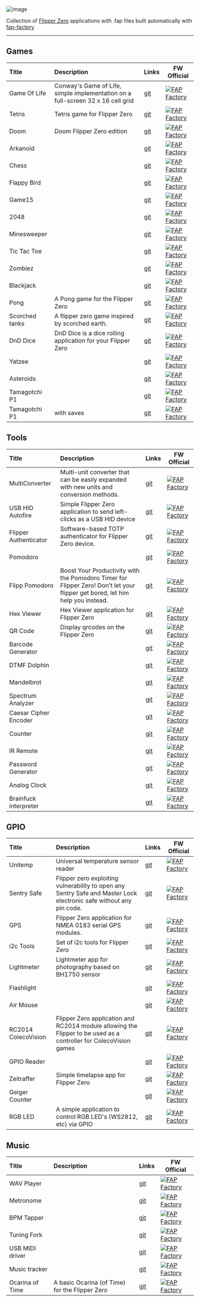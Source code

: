 ![image](https://user-images.githubusercontent.com/29231088/213442343-c64a28d1-1058-4b11-9b11-28856bcc7a5a.png)

Collection of [Flipper Zero](https://github.com/flipperdevices/flipperzero-firmware) applications with .fap files built automatically with [fap-factory](https://fap.playmean.xyz)

---

## Games

| **Title** | **Description** | **Links** | **FW Official** |
| :- | :- | :- | - |
| Game Of Life | Conway's Game of Life, simple implementation on a full-screen 32 x 16 cell grid | [git](https://github.com/theisolinearchip/flipperzero_stuff/tree/main/applications/game_of_life) | [![FAP Factory](https://fap.playmean.xyz/api/v1/theisolinearchip/flipperzero_stuff/badge?root=applications%2Fgame_of_life)](https://fap.playmean.xyz/theisolinearchip/flipperzero_stuff?root=applications/game_of_life) |
| Tetris | Tetris game for Flipper Zero | [git](https://github.com/ahumeniy/flipperzero_tetris_game) | [![FAP Factory](https://fap.playmean.xyz/api/v1/ahumeniy/flipperzero_tetris_game/badge)](https://fap.playmean.xyz/ahumeniy/flipperzero_tetris_game) |
| Doom | Doom Flipper Zero edition | [git](https://github.com/ahumeniy/doom-flipper-zero) | [![FAP Factory](https://fap.playmean.xyz/api/v1/ahumeniy/doom-flipper-zero/badge)](https://fap.playmean.xyz/ahumeniy/doom-flipper-zero) |
| Arkanoid |  | [git](https://github.com/kyhwana/latest_flipper_zero_apps/tree/main/source/arkanoid) | [![FAP Factory](https://fap.playmean.xyz/api/v1/kyhwana/latest_flipper_zero_apps/badge?root=source%2Farkanoid)](https://fap.playmean.xyz/kyhwana/latest_flipper_zero_apps?root=source/arkanoid) |
| Chess |  | [git](https://github.com/kyhwana/latest_flipper_zero_apps/tree/main/source/chess) | [![FAP Factory](https://fap.playmean.xyz/api/v1/kyhwana/latest_flipper_zero_apps/badge?root=source%2Fchess)](https://fap.playmean.xyz/kyhwana/latest_flipper_zero_apps?root=source/chess) |
| Flappy Bird |  | [git](https://github.com/kyhwana/latest_flipper_zero_apps/tree/main/source/flappy_bird) | [![FAP Factory](https://fap.playmean.xyz/api/v1/kyhwana/latest_flipper_zero_apps/badge?root=source%2Fflappy_bird)](https://fap.playmean.xyz/kyhwana/latest_flipper_zero_apps?root=source/flappy_bird) |
| Game15 |  | [git](https://github.com/x27/flipperzero-game15) | [![FAP Factory](https://fap.playmean.xyz/api/v1/x27/flipperzero-game15/badge?nowerr=1)](https://fap.playmean.xyz/x27/flipperzero-game15?nowerr=1) |
| 2048 |  | [git](https://github.com/eugene-kirzhanov/flipper-zero-2048-game) | [![FAP Factory](https://fap.playmean.xyz/api/v1/eugene-kirzhanov/flipper-zero-2048-game/badge)](https://fap.playmean.xyz/eugene-kirzhanov/flipper-zero-2048-game) |
| Minesweeper |  | [git](https://github.com/panki27/minesweeper) | [![FAP Factory](https://fap.playmean.xyz/api/v1/panki27/minesweeper/badge)](https://fap.playmean.xyz/panki27/minesweeper) |
| Tic Tac Toe |  | [git](https://github.com/kyhwana/latest_flipper_zero_apps/tree/main/source/tictactoe_game) | [![FAP Factory](https://fap.playmean.xyz/api/v1/kyhwana/latest_flipper_zero_apps/badge?root=source%2Ftictactoe_game)](https://fap.playmean.xyz/kyhwana/latest_flipper_zero_apps?root=source/tictactoe_game) |
| Zombiez |  | [git](https://github.com/kyhwana/latest_flipper_zero_apps/tree/main/source/zombiez) | [![FAP Factory](https://fap.playmean.xyz/api/v1/kyhwana/latest_flipper_zero_apps/badge?root=source%2Fzombiez)](https://fap.playmean.xyz/kyhwana/latest_flipper_zero_apps?root=source/zombiez) |
| Blackjack |  | [git](https://github.com/kyhwana/latest_flipper_zero_apps/tree/main/source/blackjack) | [![FAP Factory](https://fap.playmean.xyz/api/v1/kyhwana/latest_flipper_zero_apps/badge?root=source%2Fblackjack)](https://fap.playmean.xyz/kyhwana/latest_flipper_zero_apps?root=source/blackjack) |
| Pong | A Pong game for the Flipper Zero | [git](https://github.com/nmrr/flipperzero-pong/tree/main/flipper_pong) | [![FAP Factory](https://fap.playmean.xyz/api/v1/nmrr/flipperzero-pong/badge?root=flipper_pong)](https://fap.playmean.xyz/nmrr/flipperzero-pong?root=flipper_pong) |
| Scorched tanks | A flipper zero game inspired by scorched earth. | [git](https://github.com/jasniec/flipper-scorched-tanks-game) | [![FAP Factory](https://fap.playmean.xyz/api/v1/jasniec/flipper-scorched-tanks-game/badge?nowerr=1)](https://fap.playmean.xyz/jasniec/flipper-scorched-tanks-game?nowerr=1) |
| DnD Dice | DnD Dice is a dice rolling application for your Flipper Zero | [git](https://github.com/Ka3u6y6a/flipper-zero-dice) | [![FAP Factory](https://fap.playmean.xyz/api/v1/Ka3u6y6a/flipper-zero-dice/badge)](https://fap.playmean.xyz/Ka3u6y6a/flipper-zero-dice) |
| Yatzee |  | [git](https://github.com/emfleak/flipperzero-yatzee) | [![FAP Factory](https://fap.playmean.xyz/api/v1/emfleak/flipperzero-yatzee/badge)](https://fap.playmean.xyz/emfleak/flipperzero-yatzee) |
| Asteroids |  | [git](https://github.com/antirez/flipper-asteroids) | [![FAP Factory](https://fap.playmean.xyz/api/v1/antirez/flipper-asteroids/badge)](https://fap.playmean.xyz/antirez/flipper-asteroids) |
| Tamagotchi P1 |  | [git](https://github.com/GMMan/flipperzero-tamagotch-p1) | [![FAP Factory](https://fap.playmean.xyz/api/v1/GMMan/flipperzero-tamagotch-p1/badge)](https://fap.playmean.xyz/GMMan/flipperzero-tamagotch-p1) |
| Tamagotchi P1 | with saves | [git](https://github.com/DroomOne/flipperzero-tamagotch-p1) | [![FAP Factory](https://fap.playmean.xyz/api/v1/DroomOne/flipperzero-tamagotch-p1/badge?nowerr=1)](https://fap.playmean.xyz/DroomOne/flipperzero-tamagotch-p1?nowerr=1) |

## Tools

| **Title** | **Description** | **Links** | **FW Official** |
| :- | :- | :- | - |
| MultiConverter | Multi-unit converter that can be easily expanded with new units and conversion methods. | [git](https://github.com/theisolinearchip/flipperzero_stuff/tree/main/applications/multi_converter) | [![FAP Factory](https://fap.playmean.xyz/api/v1/theisolinearchip/flipperzero_stuff/badge?root=applications%2Fmulti_converter)](https://fap.playmean.xyz/theisolinearchip/flipperzero_stuff?root=applications/multi_converter) |
| USB HID Autofire | Simple Flipper Zero application to send left-clicks as a USB HID device | [git](https://github.com/pbek/usb_hid_autofire) | [![FAP Factory](https://fap.playmean.xyz/api/v1/pbek/usb_hid_autofire/badge)](https://fap.playmean.xyz/pbek/usb_hid_autofire) |
| Flipper Authenticator | Software-based TOTP authenticator for Flipper Zero device. | [git](https://github.com/akopachov/flipper-zero_authenticator/) |[![FAP Factory](https://fap.playmean.xyz/api/v1/akopachov/flipper-zero_authenticator/badge?root=totp)](https://fap.playmean.xyz/akopachov/flipper-zero_authenticator/?root=totp)  |
| Pomodoro |  | [git](https://github.com/sbrin/flipperzero_pomodoro) | [![FAP Factory](https://fap.playmean.xyz/api/v1/sbrin/flipperzero_pomodoro/badge)](https://fap.playmean.xyz/sbrin/flipperzero_pomodoro) |
| Flipp Pomodoro | Boost Your Productivity with the Pomodoro Timer for Flipper Zero! Don't let your flipper get bored, let him help you instead. | [git](https://github.com/Th3Un1q3/flipp_pomodoro) | [![FAP Factory](https://fap.playmean.xyz/api/v1/Th3Un1q3/flipp_pomodoro/badge?root=flipp_pomodoro)](https://fap.playmean.xyz/Th3Un1q3/flipp_pomodoro?root=flipp_pomodoro) |
| Hex Viewer | Hex Viewer application for Flipper Zero | [git](https://github.com/QtRoS/flipper-zero-hex-viewer) | [![FAP Factory](https://fap.playmean.xyz/api/v1/QtRoS/flipper-zero-hex-viewer/badge)](https://fap.playmean.xyz/QtRoS/flipper-zero-hex-viewer) |
| QR Code | Display qrcodes on the Flipper Zero | [git](https://github.com/bmatcuk/flipperzero-qrcode) | [![FAP Factory](https://fap.playmean.xyz/api/v1/bmatcuk/flipperzero-qrcode/badge)](https://fap.playmean.xyz/bmatcuk/flipperzero-qrcode) |
| Barcode Generator |  | [git](https://github.com/kyhwana/latest_flipper_zero_apps/tree/main/source/barcode_generator) | [![FAP Factory](https://fap.playmean.xyz/api/v1/kyhwana/latest_flipper_zero_apps/badge?root=source%2Fbarcode_generator)](https://fap.playmean.xyz/kyhwana/latest_flipper_zero_apps?root=source/barcode_generator) || Calculator |  | [git](https://github.com/kyhwana/latest_flipper_zero_apps/tree/main/source/calculator) | [![FAP Factory](https://fap.playmean.xyz/api/v1/kyhwana/latest_flipper_zero_apps/badge?root=source%2Fcalculator)](https://fap.playmean.xyz/kyhwana/latest_flipper_zero_apps?root=source/calculator) |
| DTMF Dolphin |  | [git](https://github.com/litui/dtmf_dolphin) | [![FAP Factory](https://fap.playmean.xyz/api/v1/litui/dtmf_dolphin/badge)](https://fap.playmean.xyz/litui/dtmf_dolphin) |
| Mandelbrot |  | [git](https://github.com/kyhwana/latest_flipper_zero_apps/tree/main/source/mandelbrot) | [![FAP Factory](https://fap.playmean.xyz/api/v1/kyhwana/latest_flipper_zero_apps/badge?root=source%2Fmandelbrot)](https://fap.playmean.xyz/kyhwana/latest_flipper_zero_apps?root=source/mandelbrot) |
| Spectrum Analyzer |  | [git](https://github.com/kyhwana/latest_flipper_zero_apps/tree/main/source/spectrum_analyzer) | [![FAP Factory](https://fap.playmean.xyz/api/v1/kyhwana/latest_flipper_zero_apps/badge?root=source%2Fspectrum_analyzer)](https://fap.playmean.xyz/kyhwana/latest_flipper_zero_apps?root=source/spectrum_analyzer) |
| Caesar Cipher Encoder |  | [git](https://github.com/panki27/caesar-cipher) | [![FAP Factory](https://fap.playmean.xyz/api/v1/panki27/caesar-cipher/badge)](https://fap.playmean.xyz/panki27/caesar-cipher) |
| Counter |  | [git](https://github.com/Krulknul/dolphin-counter) | [![FAP Factory](https://fap.playmean.xyz/api/v1/Krulknul/dolphin-counter/badge)](https://fap.playmean.xyz/Krulknul/dolphin-counter) |
| IR Remote |  | [git](https://github.com/Hong5489/ir_remote) | [![FAP Factory](https://fap.playmean.xyz/api/v1/Hong5489/ir_remote/badge)](https://fap.playmean.xyz/Hong5489/ir_remote) |
| Password Generator |  | [git](https://github.com/anakod/flipper_passgen) | [![FAP Factory](https://fap.playmean.xyz/api/v1/anakod/flipper_passgen/badge)](https://fap.playmean.xyz/anakod/flipper_passgen) |
| Analog Clock |  | [git](https://github.com/scrolltex/flipper_analog_clock) | [![FAP Factory](https://fap.playmean.xyz/api/v1/scrolltex/flipper_analog_clock/badge)](https://fap.playmean.xyz/scrolltex/flipper_analog_clock) |
| Brainfuck interpreter |  | [git](https://github.com/nymda/FlipperZeroBrainfuck) | [![FAP Factory](https://fap.playmean.xyz/api/v1/nymda/FlipperZeroBrainfuck/badge)](https://fap.playmean.xyz/nymda/FlipperZeroBrainfuck) |

## GPIO

| **Title** | **Description** | **Links** | **FW Official** |
| :- | :- | :- | - |
| Unitemp | Universal temperature sensor reader | [git](https://github.com/quen0n/unitemp-flipperzero) | [![FAP Factory](https://fap.playmean.xyz/api/v1/quen0n/unitemp-flipperzero/badge)](https://fap.playmean.xyz/quen0n/unitemp-flipperzero/) |
| Sentry Safe | Flipper zero exploiting vulnerability to open any Sentry Safe and Master Lock electronic safe without any pin code. | [git](https://github.com/H4ckd4ddy/flipperzero-sentry-safe-plugin) | [![FAP Factory](https://fap.playmean.xyz/api/v1/H4ckd4ddy/flipperzero-sentry-safe-plugin/badge)](https://fap.playmean.xyz/H4ckd4ddy/flipperzero-sentry-safe-plugin) |
| GPS | Flipper Zero application for NMEA 0183 serial GPS modules. | [git](https://github.com/ezod/flipperzero-gps) | [![FAP Factory](https://fap.playmean.xyz/api/v1/ezod/flipperzero-gps/badge)](https://fap.playmean.xyz/ezod/flipperzero-gps) |
| i2c Tools | Set of i2c tools for Flipper Zero | [git](https://github.com/NaejEL/flipperzero-i2ctools) | [![FAP Factory](https://fap.playmean.xyz/api/v1/NaejEL/flipperzero-i2ctools/badge)](https://fap.playmean.xyz/NaejEL/flipperzero-i2ctools) |
| Lightmeter | Lightmeter app for photography based on BH1750 sensor | [git](https://github.com/oleksiikutuzov/flipperzero-lightmeter) | [![FAP Factory](https://fap.playmean.xyz/api/v1/oleksiikutuzov/flipperzero-lightmeter/badge?root=application)](https://fap.playmean.xyz/oleksiikutuzov/flipperzero-lightmeter?root=application)|
| Flashlight |  | [git](https://github.com/xMasterX/flipper-flashlight) | [![FAP Factory](https://fap.playmean.xyz/api/v1/xMasterX/flipper-flashlight/badge)](https://fap.playmean.xyz/xMasterX/flipper-flashlight) |
| Air Mouse |  | [git](https://github.com/ginkage/FlippAirMouse) | [![FAP Factory](https://fap.playmean.xyz/api/v1/ginkage/FlippAirMouse/badge)](https://fap.playmean.xyz/ginkage/FlippAirMouse) |
| RC2014 ColecoVision | Flipper Zero application and RC2014 module allowing the Flipper to be used as a controller for ColecoVision games | [git](https://github.com/ezod/flipperzero-rc2014-coleco) | [![FAP Factory](https://fap.playmean.xyz/api/v1/ezod/flipperzero-rc2014-coleco/badge)](https://fap.playmean.xyz/ezod/flipperzero-rc2014-coleco) |
| GPIO Reader |  | [git](https://github.com/biotinker/flipperzero-gpioreader) | [![FAP Factory](https://fap.playmean.xyz/api/v1/biotinker/flipperzero-gpioreader/badge)](https://fap.playmean.xyz/biotinker/flipperzero-gpioreader) |
| Zeitraffer | Simple timelapse app for Flipper Zero | [git](https://github.com/theageoflove/flipperzero-zeitraffer) | [![FAP Factory](https://fap.playmean.xyz/api/v1/theageoflove/flipperzero-zeitraffer/badge)](https://fap.playmean.xyz/theageoflove/flipperzero-zeitraffer) |
| Geiger Counter |  | [git](https://github.com/nmrr/flipperzero-geigercounter) | [![FAP Factory](https://fap.playmean.xyz/api/v1/nmrr/flipperzero-geigercounter/badge?root=flipper_geiger)](https://fap.playmean.xyz/nmrr/flipperzero-geigercounter?root=flipper_geiger) |
| RGB LED | A simple application to control RGB LED's (WS2812, etc) via GPIO | [git](https://github.com/flyandi/flipper_zero_rgb_led) | [![FAP Factory](https://fap.playmean.xyz/api/v1/flyandi/flipper_zero_rgb_led/badge)](https://fap.playmean.xyz/flyandi/flipper_zero_rgb_led) |

## Music

| **Title** | **Description** | **Links** | **FW Official** |
| :- | :- | :- | - |
| WAV Player |  | [git](https://github.com/ltva1/wav_player) | [![FAP Factory](https://fap.playmean.xyz/api/v1/LTVA1/wav_player/badge)](https://fap.playmean.xyz/LTVA1/wav_player) |
| Metronome |  | [git](https://github.com/panki27/Metronome) | [![FAP Factory](https://fap.playmean.xyz/api/v1/panki27/Metronome/badge)](https://fap.playmean.xyz/panki27/Metronome) |
| BPM Tapper |  | [git](https://github.com/panki27/bpm-tapper) | [![FAP Factory](https://fap.playmean.xyz/api/v1/panki27/bpm-tapper/badge)](https://fap.playmean.xyz/panki27/bpm-tapper) |
| Tuning Fork |  | [git](https://github.com/besya/flipperzero-tuning-fork) | [![FAP Factory](https://fap.playmean.xyz/api/v1/besya/flipperzero-tuning-fork/badge?nowerr=1)](https://fap.playmean.xyz/besya/flipperzero-tuning-fork?nowerr=1) |
| USB MIDI driver |  | [git](https://github.com/DrZlo13/flipper-zero-usb-midi) | [![FAP Factory](https://fap.playmean.xyz/api/v1/DrZlo13/flipper-zero-usb-midi/badge)](https://fap.playmean.xyz/DrZlo13/flipper-zero-usb-midi) |
| Music tracker |  | [git](https://github.com/DrZlo13/flipper-zero-music-tracker) | [![FAP Factory](https://fap.playmean.xyz/api/v1/DrZlo13/flipper-zero-music-tracker/badge)](https://fap.playmean.xyz/DrZlo13/flipper-zero-music-tracker) |
| Ocarina of Time | A basic Ocarina (of Time) for the Flipper Zero | [git](https://github.com/invalidna-me/flipperzero-ocarina) | [![FAP Factory](https://fap.playmean.xyz/api/v1/invalidna-me/flipperzero-ocarina/badge?nowerr=1)](https://fap.playmean.xyz/invalidna-me/flipperzero-ocarina?nowerr=1) |
